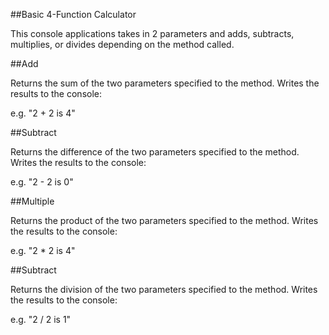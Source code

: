 ##Basic 4-Function Calculator

This console applications takes in 2 parameters and adds, subtracts, multiplies, or divides depending on the method called.

##Add

Returns the sum of the two parameters specified to the method.
Writes the results to the console:

e.g. "2 + 2 is 4"

##Subtract

Returns the difference of the two parameters specified to the method.
Writes the results to the console:

e.g. "2 - 2 is 0"

##Multiple

Returns the product of the two parameters specified to the method.
Writes the results to the console:

e.g. "2 * 2 is 4"

##Subtract

Returns the division of the two parameters specified to the method.
Writes the results to the console:

e.g. "2 / 2 is 1"
